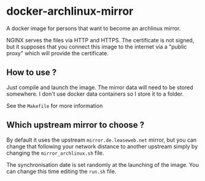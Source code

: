 # docker-archlinux-mirror
A docker image for persons that want to become an archlinux mirror.

NGINX serves the files via HTTP and HTTPS. The certificate is not signed, but it supposes that you
connect this image to the internet via a "public proxy" which will provide the certificate.

## How to use ?
Just compile and launch the image. The mirror data will need to be stored somewhere.
I don't use docker data containers so I store it to a folder.

See the `Makefile` for more information

## Which upstream mirror to choose ?
By default it uses the  upstream `mirror.de.leaseweb.net` mirror, but you can change that following your network distance
to another upstream simply by changing the `mirror_archlinux.sh` file.

The synchronisation date is set randomly at the launching of the image. You can change this time editing the `run.sh` file.
